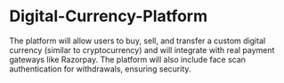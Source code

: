 <h1>Digital-Currency-Platform</h1>
<p>The platform will allow users to buy, sell, and transfer a custom digital currency (similar to cryptocurrency) and will integrate with real payment gateways like Razorpay. The platform will also include face scan authentication for withdrawals, ensuring security.</p>
